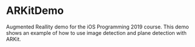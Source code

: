 # ARKitDemo
Augmented Reallity demo for the iOS Programming 2019 course. This demo shows an example of how to use image detection and plane detection with ARKit.
